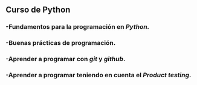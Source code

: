 ## Curso de Python
### -Fundamentos para la programación en *Python.*
### -Buenas prácticas de programación.
### -Aprender a programar con *git* y *github*.
### -Aprender a programar teniendo en cuenta el *Product testing*.